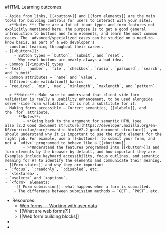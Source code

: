 #HTML 
Learning outcomes:

	- Aside from links, [[<button>]] and [[form elements]] are the main tools for building controls for users to interact with your sites.
	- >**Notes **: There are a lot of input types and form features not explicitly mentioned here; the purpose is to get a good general introduction to buttons and form elements, and learn the most common cases. The  advanced/specialized cases can be studied on a need-to-know basis, as part of a web developer's
	- constant learning throughout their career.
	- [[<button>]]:
		- Button types — `button`, `submit`, and `reset`.
		- Why reset buttons are nearly always a bad idea.
	- Common [[<input>]] types — `text`, `number`, `file`, `checkbox`, `radio`, `password`, `search`, and `submit`.
	- Common attributes — `name` and `value`.
	- [[Client-side validation]] basics — `required`, `min`, `max`, `minlength`, `maxlength`, and `pattern`.
	  
	  > **Notes**: Make sure to understand that client-side form validation is really a usability enhancement, to be used alongside server-side form validation. It is not a substitute for it.
	- Making forms accessible — Correct semantics, [[<label>]], and the `for` attribute.
		- **Notes**:
			- >*Going back to the argument for semantic HTML (see also [2.2 Good document structure](https://developer.mozilla.org/en-US/curriculum/core/semantic-html/#2.2_good_document_structure)), you should understand why it is important to use the right element for the right job. For example, use a [[<button>]] to submit your form, and not a `<div>` programmed to behave like a [[<button>]].
			- >*Understand the features programmed into [[<button>]]s and form elements by the browser by default, and how important they are. Examples include keyboard accessibility, focus outlines, and semantic meaning for AT to identify the elements and communicate their meaning.
	- [[Form states]] and why they are important — `:focus`, `:readonly`, `:disabled`, etc.
	- `<textarea>`.
	- `<select>` and `<option>`.
	- `<form>` elements:
	    -[[ Form submission]]: what happens when a form is submitted.
		- The difference between submission methods — `GET`, `POST`, etc.
- Resources:
	- [Web forms — Working with user data](https://developer.mozilla.org/en-US/docs/Learn/Forms)
	- [[What are web forms?]]
	- [[Web form building blocks]]
-
-